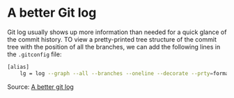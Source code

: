 # A better Git log

Git log usually shows up more information than needed for a quick glance of the commit history. TO view a pretty-printed tree structure of the commit tree with the position of all the branches, we can add the following lines in the `.gitconfig` file:

```bash
[alias]
    lg = log --graph --all --branches --oneline --decorate --prty=format:'%C(yellow)%h%Creset -%C(auto)%d%Creset %s %Cgreen(%cr) %C(bold blue)<%an>%Creset'
```

Source: [A better git log](https://coderwall.com/p/euwpig/a-better-git-log)
